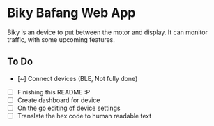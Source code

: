 # Biky Bafang Web App

Biky is an device to put between the motor and display. It can monitor traffic, with some upcoming features.

## To Do

- [~] Connect devices (BLE, Not fully done)
- [ ] Finishing this README :P
- [ ] Create dashboard for device
- [ ] On the go editing of device settings
- [ ] Translate the hex code to human readable text
